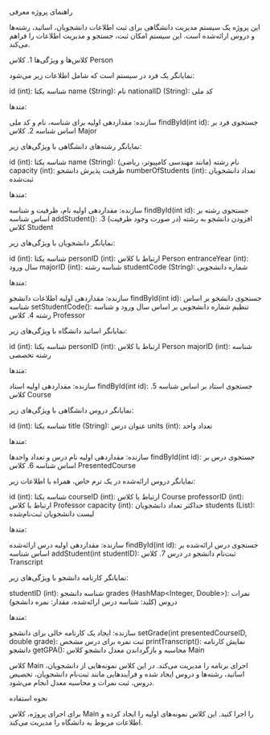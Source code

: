 راهنمای پروژه معرفی 

این پروژه یک سیستم مدیریت دانشگاهی برای ثبت اطلاعات دانشجویان، اساتید، رشته‌ها و دروس ارائه‌شده است. این سیستم امکان ثبت، جستجو و مدیریت اطلاعات را فراهم می‌کند.

کلاس‌ها و ویژگی‌ها 1. کلاس Person 

نمایانگر یک فرد در سیستم است که شامل اطلاعات زیر می‌شود:

id (int): شناسه یکتا name (String): نام nationalID (String): کد ملی 

متدها:

سازنده: مقداردهی اولیه برای شناسه، نام و کد ملی findById(int id): جستجوی فرد بر اساس شناسه 2. کلاس Major 

نمایانگر رشته‌های دانشگاهی با ویژگی‌های زیر:

id (int): شناسه یکتا name (String): نام رشته (مانند مهندسی کامپیوتر، ریاضی) capacity (int): ظرفیت پذیرش دانشجو numberOfStudents (int): تعداد دانشجویان ثبت‌شده 

متدها:

سازنده: مقداردهی اولیه نام، ظرفیت و شناسه findById(int id): جستجوی رشته بر اساس شناسه addStudent(): افزودن دانشجو به رشته (در صورت وجود ظرفیت) 3. کلاس Student 

نمایانگر دانشجویان با ویژگی‌های زیر:

id (int): شناسه یکتا personID (int): ارتباط با کلاس Person entranceYear (int): سال ورود majorID (int): شناسه رشته studentCode (String): شماره دانشجویی 

متدها:

سازنده: مقداردهی اولیه اطلاعات دانشجو findById(int id): جستجوی دانشجو بر اساس شناسه setStudentCode(): تنظیم شماره دانشجویی بر اساس سال ورود و شناسه رشته 4. کلاس Professor 

نمایانگر اساتید دانشگاه با ویژگی‌های زیر:

id (int): شناسه یکتا personID (int): ارتباط با کلاس Person majorID (int): شناسه رشته تخصصی 

متدها:

سازنده: مقداردهی اولیه استاد findById(int id): جستجوی استاد بر اساس شناسه 5. کلاس Course 

نمایانگر دروس دانشگاهی با ویژگی‌های زیر:

id (int): شناسه یکتا title (String): عنوان درس units (int): تعداد واحد 

متدها:

سازنده: مقداردهی اولیه نام درس و تعداد واحدها findById(int id): جستجوی درس بر اساس شناسه 6. کلاس PresentedCourse 

نمایانگر دروس ارائه‌شده در یک ترم خاص، همراه با اطلاعات زیر:

id (int): شناسه یکتا courseID (int): ارتباط با کلاس Course professorID (int): ارتباط با کلاس Professor capacity (int): حداکثر تعداد دانشجویان students (List<Integer>): لیست دانشجویان ثبت‌نام‌شده 

متدها:

سازنده: مقداردهی اولیه درس ارائه‌شده findById(int id): جستجوی درس ارائه‌شده بر اساس شناسه addStudent(int studentID): ثبت‌نام دانشجو در درس 7. کلاس Transcript 

نمایانگر کارنامه دانشجو با ویژگی‌های زیر:

studentID (int): شناسه دانشجو grades (HashMap<Integer, Double>): نمرات دروس (کلید: شناسه درس ارائه‌شده، مقدار: نمره دانشجو) 

متدها:

سازنده: ایجاد یک کارنامه خالی برای دانشجو setGrade(int presentedCourseID, double grade): ثبت نمره برای درس مشخص printTranscript(): نمایش کارنامه دانشجو getGPA(): محاسبه و بازگرداندن معدل دانشجو کلاس Main 

کلاس Main اجرای برنامه را مدیریت می‌کند. در این کلاس نمونه‌هایی از دانشجویان، اساتید، رشته‌ها و دروس ایجاد شده و فرآیندهایی مانند ثبت‌نام دانشجویان، تخصیص دروس، ثبت نمرات و محاسبه معدل انجام می‌شود.

نحوه استفاده 

برای اجرای پروژه، کلاس Main را اجرا کنید. این کلاس نمونه‌های اولیه را ایجاد کرده و اطلاعات مربوط به دانشگاه را مدیریت می‌کند.

